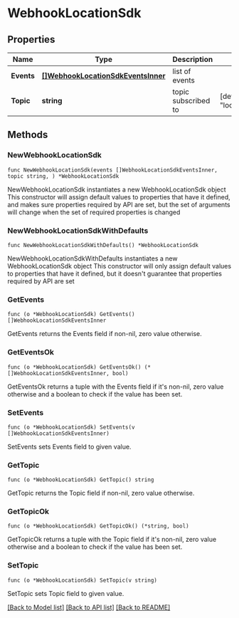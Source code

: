 # WebhookLocationSdk

## Properties

Name | Type | Description | Notes
------------ | ------------- | ------------- | -------------
**Events** | [**[]WebhookLocationSdkEventsInner**](WebhookLocationSdkEventsInner.md) | list of events | 
**Topic** | **string** | topic subscribed to | [default to "location_sdk"]

## Methods

### NewWebhookLocationSdk

`func NewWebhookLocationSdk(events []WebhookLocationSdkEventsInner, topic string, ) *WebhookLocationSdk`

NewWebhookLocationSdk instantiates a new WebhookLocationSdk object
This constructor will assign default values to properties that have it defined,
and makes sure properties required by API are set, but the set of arguments
will change when the set of required properties is changed

### NewWebhookLocationSdkWithDefaults

`func NewWebhookLocationSdkWithDefaults() *WebhookLocationSdk`

NewWebhookLocationSdkWithDefaults instantiates a new WebhookLocationSdk object
This constructor will only assign default values to properties that have it defined,
but it doesn't guarantee that properties required by API are set

### GetEvents

`func (o *WebhookLocationSdk) GetEvents() []WebhookLocationSdkEventsInner`

GetEvents returns the Events field if non-nil, zero value otherwise.

### GetEventsOk

`func (o *WebhookLocationSdk) GetEventsOk() (*[]WebhookLocationSdkEventsInner, bool)`

GetEventsOk returns a tuple with the Events field if it's non-nil, zero value otherwise
and a boolean to check if the value has been set.

### SetEvents

`func (o *WebhookLocationSdk) SetEvents(v []WebhookLocationSdkEventsInner)`

SetEvents sets Events field to given value.


### GetTopic

`func (o *WebhookLocationSdk) GetTopic() string`

GetTopic returns the Topic field if non-nil, zero value otherwise.

### GetTopicOk

`func (o *WebhookLocationSdk) GetTopicOk() (*string, bool)`

GetTopicOk returns a tuple with the Topic field if it's non-nil, zero value otherwise
and a boolean to check if the value has been set.

### SetTopic

`func (o *WebhookLocationSdk) SetTopic(v string)`

SetTopic sets Topic field to given value.



[[Back to Model list]](../README.md#documentation-for-models) [[Back to API list]](../README.md#documentation-for-api-endpoints) [[Back to README]](../README.md)


